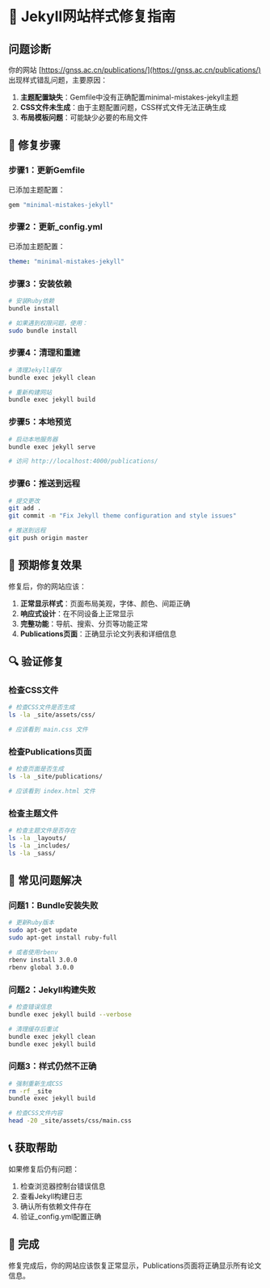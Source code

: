 # 🎨 Jekyll网站样式修复指南

## 问题诊断

你的网站 [https://gnss.ac.cn/publications/](https://gnss.ac.cn/publications/) 出现样式错乱问题，主要原因：

1. **主题配置缺失**：Gemfile中没有正确配置minimal-mistakes-jekyll主题
2. **CSS文件未生成**：由于主题配置问题，CSS样式文件无法正确生成
3. **布局模板问题**：可能缺少必要的布局文件

## 🔧 修复步骤

### 步骤1：更新Gemfile
已添加主题配置：
```ruby
gem "minimal-mistakes-jekyll"
```

### 步骤2：更新_config.yml
已添加主题配置：
```yaml
theme: "minimal-mistakes-jekyll"
```

### 步骤3：安装依赖
```bash
# 安装Ruby依赖
bundle install

# 如果遇到权限问题，使用：
sudo bundle install
```

### 步骤4：清理和重建
```bash
# 清理Jekyll缓存
bundle exec jekyll clean

# 重新构建网站
bundle exec jekyll build
```

### 步骤5：本地预览
```bash
# 启动本地服务器
bundle exec jekyll serve

# 访问 http://localhost:4000/publications/
```

### 步骤6：推送到远程
```bash
# 提交更改
git add .
git commit -m "Fix Jekyll theme configuration and style issues"

# 推送到远程
git push origin master
```

## 🎯 预期修复效果

修复后，你的网站应该：

1. **正常显示样式**：页面布局美观，字体、颜色、间距正确
2. **响应式设计**：在不同设备上正常显示
3. **完整功能**：导航、搜索、分页等功能正常
4. **Publications页面**：正确显示论文列表和详细信息

## 🔍 验证修复

### 检查CSS文件
```bash
# 检查CSS文件是否生成
ls -la _site/assets/css/

# 应该看到 main.css 文件
```

### 检查Publications页面
```bash
# 检查页面是否生成
ls -la _site/publications/

# 应该看到 index.html 文件
```

### 检查主题文件
```bash
# 检查主题文件是否存在
ls -la _layouts/
ls -la _includes/
ls -la _sass/
```

## 🚨 常见问题解决

### 问题1：Bundle安装失败
```bash
# 更新Ruby版本
sudo apt-get update
sudo apt-get install ruby-full

# 或者使用rbenv
rbenv install 3.0.0
rbenv global 3.0.0
```

### 问题2：Jekyll构建失败
```bash
# 检查错误信息
bundle exec jekyll build --verbose

# 清理缓存后重试
bundle exec jekyll clean
bundle exec jekyll build
```

### 问题3：样式仍然不正确
```bash
# 强制重新生成CSS
rm -rf _site
bundle exec jekyll build

# 检查CSS文件内容
head -20 _site/assets/css/main.css
```

## 📞 获取帮助

如果修复后仍有问题：

1. 检查浏览器控制台错误信息
2. 查看Jekyll构建日志
3. 确认所有依赖文件存在
4. 验证_config.yml配置正确

## 🎉 完成

修复完成后，你的网站应该恢复正常显示，Publications页面将正确显示所有论文信息。 